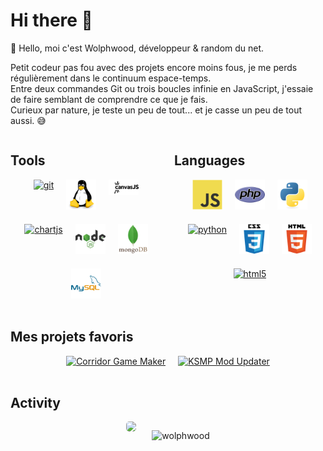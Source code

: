 <div style="margin: 0; padding: 0;">
    <h1>Hi there 👋</h1>
    <p>👋 Hello, moi c'est Wolphwood, développeur & random du net.</p>
    <p>Petit codeur pas fou avec des projets encore moins fous, je me perds régulièrement dans le continuum espace-temps.<br>
    Entre deux commandes Git ou trois boucles infinie en JavaScript, j'essaie de faire semblant de comprendre ce que je fais.<br>
    Curieux par nature, je teste un peu de tout... et je casse un peu de tout aussi. 😅</p>
</div>

<div style="display: grid; grid-template-columns: repeat(2, 1fr); gap: 20px">
    <div>
        <h2>Tools</h2>
        <div style="display: flex; justify-content: center; flex-wrap: wrap; gap: 20px">
            <a href="https://git-scm.com/" target="_blank" rel="noreferrer">
                <img src="https://www.vectorlogo.zone/logos/git-scm/git-scm-icon.svg" alt="git" width="48"/>
            </a>
            <a href="https://www.linux.org/" target="_blank" rel="noreferrer">
                <img src="https://raw.githubusercontent.com/devicons/devicon/master/icons/linux/linux-original.svg" alt="linux" width="48"/>
            </a>
            <a href="https://canvasjs.com" target="_blank" rel="noreferrer">
                <img src="https://raw.githubusercontent.com/Hardik0307/Hardik0307/master/assets/canvasjs-charts.svg" alt="canvasjs" width="48"/>
            </a>
            <a href="https://www.chartjs.org" target="_blank" rel="noreferrer">
                <img src="https://www.chartjs.org/media/logo-title.svg" alt="chartjs" width="48"/>
            </a>
            <a href="https://nodejs.org" target="_blank" rel="noreferrer">
                <img src="https://raw.githubusercontent.com/devicons/devicon/master/icons/nodejs/nodejs-original-wordmark.svg" alt="nodejs" width="48"/>
            </a>
            <a href="https://www.mongodb.com/" target="_blank" rel="noreferrer">
                <img src="https://raw.githubusercontent.com/devicons/devicon/master/icons/mongodb/mongodb-original-wordmark.svg" alt="mongodb" width="48"/>
            </a>
            <a href="https://www.mysql.com/" target="_blank" rel="noreferrer">
                <img src="https://raw.githubusercontent.com/devicons/devicon/master/icons/mysql/mysql-original-wordmark.svg" alt="mysql" width="48"/>
            </a>
        </div>
    </div>
    <div>
        <h2>Languages</h2>
        <div style="display: flex; justify-content: center; flex-wrap: wrap; gap: 20px">
            <a href="https://developer.mozilla.org/en-US/docs/Web/JavaScript" target="_blank" rel="noreferrer">
                <img src="https://raw.githubusercontent.com/devicons/devicon/master/icons/javascript/javascript-original.svg" alt="javascript" width="48"/>
            </a>
            <a href="https://www.php.net" target="_blank" rel="noreferrer">
                <img src="https://raw.githubusercontent.com/devicons/devicon/master/icons/php/php-original.svg" alt="php" width="48"/>
            </a>
            <a href="https://www.python.org" target="_blank" rel="noreferrer">
                <img src="https://raw.githubusercontent.com/devicons/devicon/master/icons/python/python-original.svg" alt="python" width="48"/>
            </a>
            <a href="https://www.lua.org" target="_blank" rel="noreferrer">
                <img src="https://upload.wikimedia.org/wikipedia/commons/c/cf/Lua-Logo.svg" alt="python" width="48"/>
            </a>
            <a href="https://www.w3schools.com/css/" target="_blank" rel="noreferrer">
                <img src="https://raw.githubusercontent.com/devicons/devicon/master/icons/css3/css3-original-wordmark.svg" alt="css3" width="48"/>
            </a>
            <a href="https://www.w3.org/html/" target="_blank" rel="noreferrer">
                <img src="https://raw.githubusercontent.com/devicons/devicon/master/icons/html5/html5-original-wordmark.svg" alt="html5" width="48"/>
            </a>
            <a href="https://en.wikipedia.org/wiki/Batch_file" target="_blank" rel="noreferrer">
                <img src="https://upload.wikimedia.org/wikipedia/en/7/7c/Batch_file_icon.png" alt="html5" width="48"/>
            </a>
        </div>
    </div>
</div>
<br>
<h2>Mes projets favoris</h2>
<div style="display: flex; justify-content: center; flex-wrap: wrap; gap: 20px">
    <a href="https://github.com/Wolphwood/CGM">
        <img src="https://github.com/user-attachments/assets/1e7b80e9-1f85-4644-b63c-a2f407d5348d" alt="Corridor Game Maker"/ height="48">
    </a>
    <a href="https://github.com/Wolphwood/CGM">
        <img src="https://github.com/user-attachments/assets/4bb682e3-6cba-487f-8896-0cc7bd3ec1bb" alt="KSMP Mod Updater"/ height="48">
    </a>
</div>
<br>
<h2>Activity</h2>
<div style="display: flex; flex-wrap: wrap; justify-content: center; gap: 25px">
    <a href="https://wakatime.com"><img style="border-radius: 5px;" src="https://wakatime.com/share/@e7de38c3-c624-46fc-bc5f-60a312413e6b/474e1bcf-a938-4fc9-b736-ffa4e5a2d3f7.png"/></a>
    <p><img src="https://github-readme-stats.vercel.app/api/top-langs?username=wolphwood&show_icons=true&locale=en&layout=compact" alt="wolphwood" /></p>
</div>